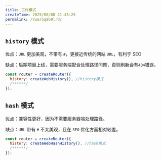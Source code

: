 ```yaml
---
title: 工作模式
createTime: 2025/08/08 21:45:25
permalink: /Vue/5q8b9lrd/
---
```


## `history` 模式

优点：`URL` 更加美观，不带有 `#`，更接近传统的网站 `URL`，有利于 SEO

缺点：后期项目上线，需要服务端配合处理路径问题，否则刷新会有`404`错误。

```js
const router = createRouter({
  history: createWebHistory(), //history模式
  /******/
});
```

## `hash` 模式

优点：兼容性更好，因为不需要服务器端处理路径。

缺点：`URL` 带有 `#` 不太美观，且在 `SEO` 优化方面相对较差。

```js
const router = createRouter({
  history: createWebHashHistory(), //hash模式
  /******/
});
```
